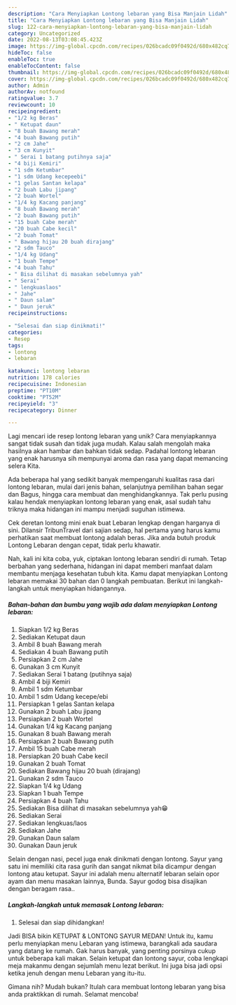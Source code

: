 ```yaml
---
description: "Cara Menyiapkan Lontong lebaran yang Bisa Manjain Lidah"
title: "Cara Menyiapkan Lontong lebaran yang Bisa Manjain Lidah"
slug: 122-cara-menyiapkan-lontong-lebaran-yang-bisa-manjain-lidah
category: Uncategorized
date: 2022-08-13T03:08:45.423Z
image: https://img-global.cpcdn.com/recipes/026bcadc09f0492d/680x482cq70/lontong-lebaran-foto-resep-utama.jpg
hideToc: false
enableToc: true
enableTocContent: false
thumbnail: https://img-global.cpcdn.com/recipes/026bcadc09f0492d/680x482cq70/lontong-lebaran-foto-resep-utama.jpg
cover: https://img-global.cpcdn.com/recipes/026bcadc09f0492d/680x482cq70/lontong-lebaran-foto-resep-utama.jpg
author: Admin
authorAv: notfound
ratingvalue: 3.7
reviewcount: 10
recipeingredient:
- "1/2 kg Beras"
- " Ketupat daun"
- "8 buah Bawang merah"
- "4 buah Bawang putih"
- "2 cm Jahe"
- "3 cm Kunyit"
- " Serai 1 batang putihnya saja"
- "4 biji Kemiri"
- "1 sdm Ketumbar"
- "1 sdm Udang kecepeebi"
- "1 gelas Santan kelapa"
- "2 buah Labu jipang"
- "2 buah Wortel"
- "1/4 kg Kacang panjang"
- "8 buah Bawang merah"
- "2 buah Bawang putih"
- "15 buah Cabe merah"
- "20 buah Cabe kecil"
- "2 buah Tomat"
- " Bawang hijau 20 buah dirajang"
- "2 sdm Tauco"
- "1/4 kg Udang"
- "1 buah Tempe"
- "4 buah Tahu"
- " Bisa dilihat di masakan sebelumnya yah"
- " Serai"
- " lengkuaslaos"
- " Jahe"
- " Daun salam"
- " Daun jeruk"
recipeinstructions:

- "Selesai dan siap dinikmati!"
categories:
- Resep
tags:
- lontong
- lebaran

katakunci: lontong lebaran 
nutrition: 178 calories
recipecuisine: Indonesian
preptime: "PT10M"
cooktime: "PT52M"
recipeyield: "3"
recipecategory: Dinner

---
```





Lagi mencari ide resep lontong lebaran yang unik? Cara menyiapkannya sangat tidak susah dan tidak juga mudah. Kalau salah mengolah maka hasilnya akan hambar dan bahkan tidak sedap. Padahal lontong lebaran yang enak harusnya sih mempunyai aroma dan rasa yang dapat memancing selera Kita.





Ada beberapa hal yang sedikit banyak mempengaruhi kualitas rasa dari lontong lebaran, mulai dari jenis bahan, selanjutnya pemilihan bahan segar dan Bagus, hingga cara membuat dan menghidangkannya. Tak perlu pusing kalau hendak menyiapkan lontong lebaran yang enak,      asal sudah tahu triknya maka hidangan ini mampu menjadi suguhan istimewa.














Cek deretan lontong mini enak buat Lebaran lengkap dengan harganya di sini. Dilansir TribunTravel dari sajian sedap, hal pertama yang harus kamu perhatikan saat membuat lontong adalah beras. Jika anda butuh produk Lontong Lebaran dengan cepat, tidak perlu khawatir.






Nah, kali ini kita coba, yuk, ciptakan lontong lebaran sendiri di rumah. Tetap berbahan yang sederhana, hidangan ini dapat memberi manfaat dalam membantu menjaga kesehatan tubuh kita. Kamu dapat menyiapkan Lontong lebaran memakai 30 bahan dan 0 langkah pembuatan. Berikut ini langkah-langkah untuk menyiapkan hidangannya.

<!--inarticleads1-->

##### Bahan-bahan dan bumbu yang wajib ada dalam menyiapkan Lontong lebaran:

1. Siapkan 1/2 kg Beras
1. Sediakan  Ketupat daun
1. Ambil 8 buah Bawang merah
1. Sediakan 4 buah Bawang putih
1. Persiapkan 2 cm Jahe
1. Gunakan 3 cm Kunyit
1. Sediakan  Serai 1 batang (putihnya saja)
1. Ambil 4 biji Kemiri
1. Ambil 1 sdm Ketumbar
1. Ambil 1 sdm Udang kecepe/ebi
1. Persiapkan 1 gelas Santan kelapa
1. Gunakan 2 buah Labu jipang
1. Persiapkan 2 buah Wortel
1. Gunakan 1/4 kg Kacang panjang
1. Gunakan 8 buah Bawang merah
1. Persiapkan 2 buah Bawang putih
1. Ambil 15 buah Cabe merah
1. Persiapkan 20 buah Cabe kecil
1. Gunakan 2 buah Tomat
1. Sediakan  Bawang hijau 20 buah (dirajang)
1. Gunakan 2 sdm Tauco
1. Siapkan 1/4 kg Udang
1. Siapkan 1 buah Tempe
1. Persiapkan 4 buah Tahu
1. Sediakan  Bisa dilihat di masakan sebelumnya yah😁
1. Sediakan  Serai
1. Sediakan  lengkuas/laos
1. Sediakan  Jahe
1. Gunakan  Daun salam
1. Gunakan  Daun jeruk


Selain dengan nasi, pecel juga enak dinikmati dengan lontong. Sayur yang satu ini memiliki cita rasa gurih dan sangat nikmat bila dicampur dengan lontong atau ketupat. Sayur ini adalah menu alternatif lebaran selain opor ayam dan menu masakan lainnya, Bunda. Sayur godog bisa disajikan dengan beragam rasa.. 

<!--inarticleads2-->

##### Langkah-langkah untuk memasak Lontong lebaran:


1. Selesai dan siap dihidangkan!

Jadi BISA bikin KETUPAT &amp; LONTONG SAYUR MEDAN! Untuk itu, kamu perlu menyiapkan menu Lebaran yang istimewa, barangkali ada saudara yang datang ke rumah. Gak harus banyak, yang penting porsinya cukup untuk beberapa kali makan. Selain ketupat dan lontong sayur, coba lengkapi meja makanmu dengan sejumlah menu lezat berikut. Ini juga bisa jadi opsi ketika jenuh dengan menu Lebaran yang itu-itu. 

Gimana nih? Mudah bukan? Itulah cara membuat lontong lebaran yang bisa anda praktikkan di rumah. Selamat mencoba!
